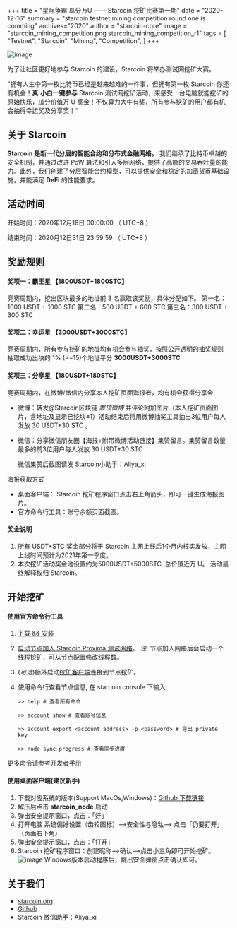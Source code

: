 +++
title = "星际争霸·瓜分万U  ——  Starcoin 挖矿比赛第一期"
date = "2020-12-16"
summary = "starcoin testnet mining competition round one is comming"
archives="2020"
author = "starcoin-core"
image = "starcoin_mining_competition.png starcoin_mining_competition_r1"
tags = [
    "Testnet",
    "Starcoin",
	"Mining",
	"Competition",
]
+++

![image](http://news.starcoin.org/images/starcoin_mining_competition.png)

为了让社区更好地参与 Starcoin 的建设，Starcoin 将举办测试网挖矿大赛。

”拥有人生中第一枚比特币已经是越来越难的一件事，但拥有第一枚 Starcoin 你还有机会！**真·小白一键参与** Starcoin 测试网挖矿活动，来感受一台电脑就能挖矿的原始快乐，瓜分价值万 U 奖金！不仅算力大牛有奖，所有参与挖矿的用户都有机会抽得幸运奖及分享奖！“


## 关于 Starcoin
**Starcoin 是新一代分层的智能合约和分布式金融网络。** 我们继承了比特币卓越的安全机制，并通过改进 PoW 算法和引入多层网络，提供了高额的交易吞吐量的能力。此外，我们创建了分层智能合约模型，可以提供安全和稳定的加密货币基础设施，并能满足 **DeFi** 的性能要求。

## 活动时间
开始时间：2020年12月18日 00:00:00 （ UTC+8 ）

结束时间：2020月12日31日 23:59:59 （ UTC+8 ）

## 奖励规则
#### 奖项一：霸王星 【1800USDT+1800STC】
竞赛周期内，挖出区块最多的地址前 3 名赢取该奖励，具体分配如下。
第一名：1000 USDT + 1000 STC
第二名：500 USDT + 600 STC
第三名：300 USDT + 300 STC

#### 奖项二：幸运星 【3000USDT+3000STC】
竞赛周期内，所有参与挖矿的地址均有机会参与抽奖，按照公开透明的[抽奖规则](https://github.com/starcoinorg/stcmint-fight) 抽取成功出块的 1% (>=15)个地址平分 **3000USDT+3000STC**

#### 奖项三：分享星 【180USDT+180STC】
竞赛周期内，在微博/微信内分享本人挖矿页面海报者，均有机会获得分享金
* 微博：转发@Starcoin区块链 *置顶微博* 并评论附加图片（本人挖矿页面图片，含地址及显示已挖块≥1）活动结束后将用微博抽奖工具抽出3位用户每人发放 30 USDT+30 STC 。
* 微信：分享微信朋友圈【海报+附带微博活动链接】集赞留言。集赞留言数量最多的前3位用户每人发放 30 USDT+30 STC
  
  微信集赞后截图请发 Starcoin小助手：Aliya_xi
  
海报获取方式
* 桌面客户端： Starcoin 挖矿程序窗口点击右上角箭头，即可一键生成海报图片。
* 官方命令行工具：账号余额页面截图。

#### 奖金说明

1. 所有 USDT+STC 奖金部分将于 Starcoin 主网上线后1个月内核实发放，主网上线时间预计为2021年第一季度。
2. 本次挖矿活动奖金池设置约为5000USDT+5000STC ,总价值近万 U。 活动最终解释权归 Starcoin。

## 开始挖矿

#### 使用官方命令行工具
1. [下载 && 安装](http://developer.starcoin.org/zh/install)
2. [启动节点加入 Starcoin Proxima 测试网络](http://developer.starcoin.org/zh/runnetwork/#%e5%8a%a0%e5%85%a5-proxima-%e7%bd%91%e7%bb%9c)。
	*注*: 节点加入网络后会启动一个线程挖矿，可从节点配置修改线程数。
3. (*可选*)额外启动[挖矿客户端](http://developer.starcoin.org/zh/mint/)连接到节点挖矿。

4. 使用命令行查看节点信息, 在 starcoin console 下输入:
   ``` 
   >> help # 查看所有命令
   
   >> account show # 查看账号信息
   
   >> account export <account_address> -p <password> # 导出 private key
   
   >> node sync progress # 查看同步进度
   ```
更多命令请参考[开发者手册](http://developer.starcoin.org)

#### 使用桌面客户端(建议新手)
1. 下载对应系统的版本(Support MacOs,Windows)：[Github 下载链接](https://github.com/starcoinorg/starcoin_node_gui/releases)
2. 解压后点击 **starcoin_node** 启动
3. 弹出安全提示窗口，点击：「好」
4. 打开电脑 系统偏好设置（齿轮图标）-->安全性与隐私--> 点击「仍要打开」（页面右下角）
5. 弹出安全提示窗口，点击：「打开」
6. Starcoin 挖矿程序窗口：创建昵称-->确认-->点击小三角即可开始挖矿。
![image](http://news.starcoin.org/images/macos-security.png)
Windows版本启动程序后，跳出安全弹窗点击确认即可。

## 关于我们
+ [starcoin.org](http://starcoin.org/)
+ [Github](https://github.com/starcoinorg/starcoin)
+ Starcoin 微信助手：Aliya_xi
